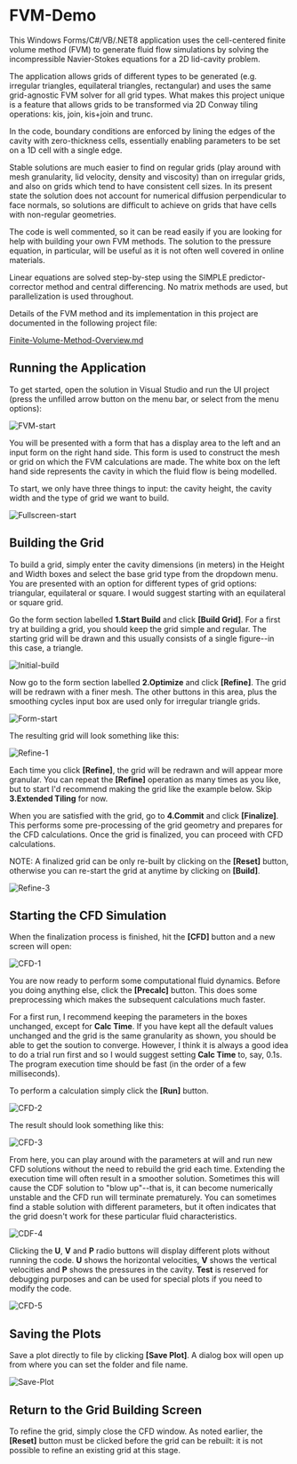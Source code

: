 # FVM-Demo

This Windows Forms/C#/VB/.NET8 application uses the cell-centered finite volume method (FVM) to generate fluid flow simulations by solving the
incompressible Navier-Stokes equations for a 2D lid-cavity problem. 

The application allows grids of different types to be generated (e.g. irregular triangles, equilateral triangles, rectangular) and uses the
same grid-agnostic FVM solver for all grid types. What makes this project unique is a feature that allows grids to be transformed via 2D Conway tiling operations: kis, join, kis+join and trunc.

In the code, boundary conditions are enforced by lining the edges of the cavity with zero-thickness cells, essentially enabling parameters to be set on a 1D cell with a single edge.  

Stable solutions are much easier to find on regular grids (play around with mesh granularity, lid velocity, density and viscosity) than on irregular grids, and also on grids which tend to have consistent cell sizes. In its present state the solution does not account for numerical diffusion perpendicular to face normals, so solutions are difficult to achieve on grids that have cells with non-regular geometries.

The code is well commented, so it can be read easily if you are looking for help with building your own FVM methods. The solution to the pressure equation,
in particular, will be useful as it is not often well covered in online materials.

Linear equations are solved step-by-step using the SIMPLE predictor-corrector method and central differencing. No matrix methods are used, but parallelization is used throughout.

Details of the FVM method and its implementation in this project are documented in the following project file:

[Finite-Volume-Method-Overview.md](https://github.com/Nikkinoodl/FVM-Demo/blob/master/Finite-Volume-Method-Overview.md)

## Running the Application

To get started, open the solution in Visual Studio and run the UI project (press the unfilled arrow button on the menu bar, or select from the menu options):

![FVM-start](https://github.com/user-attachments/assets/abbbd6dd-4494-47f6-8b02-ad10760f9713)

You will be presented with a form that has a display area to the left and an input form on the right hand side. This form is used to construct the mesh or grid on which the FVM calculations are made. The white box on the left hand side represents the cavity in which the fluid flow is being modelled.

To start, we only have three things to input: the cavity height, the cavity width and the type of grid we want to build.

![Fullscreen-start](https://github.com/user-attachments/assets/d665ea31-eb83-4389-834b-d45df6ec990e)

## Building the Grid

To build a grid, simply enter the cavity dimensions (in meters) in the Height and Width boxes and select the base grid type from the dropdown menu. You are presented with an option for
different types of grid options: triangular, equilateral or square. I would suggest starting with an equilateral or square grid.

Go the form section labelled **1.Start Build** and click **[Build Grid]**. For a first try at building a grid, you
should keep the grid simple and regular. The starting grid will be drawn and this usually consists of a single figure--in this case, a triangle.

![Initial-build](https://github.com/user-attachments/assets/6f8ef458-aacf-483b-bab6-09a94dbef6ea)


Now go to the form section labelled **2.Optimize** and click **[Refine]**. The grid will be redrawn with a finer mesh. The other buttons in this area, plus the smoothing cycles input box are used only for
irregular triangle grids.

![Form-start](https://github.com/user-attachments/assets/5717d433-e4c5-4e8c-bcee-79e5556981c6)


The resulting grid will look something like this:

![Refine-1](https://github.com/user-attachments/assets/d8044139-82d0-44c2-958c-b219894d8de8)


Each time you click **[Refine]**, the grid will be redrawn and will appear more granular. You can repeat the **[Refine]** operation as many times as you like, but to start I'd recommend making the grid like the example below. Skip **3.Extended Tiling** for now.

When you are satisfied with the grid, go to **4.Commit** and click **[Finalize]**.  This performs some pre-processing of the grid geometry and prepares for the CFD calculations. Once the grid is finalized, you can proceed with CFD calculations.

NOTE: A finalized grid can be only re-built by clicking on the **[Reset]** button, otherwise you can re-start the grid at anytime by clicking on **[Build]**.

![Refine-3](https://github.com/user-attachments/assets/9f5c97d2-3271-4b35-b9be-400433f77b89)


## Starting the CFD Simulation

When the finalization process is finished, hit the **[CFD]** button and a new screen will open:

![CFD-1](https://github.com/user-attachments/assets/821db714-ce8c-45f0-a19a-aa0a8e3722d4)


You are now ready to perform some computational fluid dynamics. Before you doing anything else, click the **[Precalc]** button. This does some preprocessing which makes the 
subsequent calculations much faster.

For a first run, I recommend keeping the parameters in the boxes unchanged, except for **Calc Time**. If you have kept all the default values unchanged and the grid is the same granularity as shown, you should be able to get the soution to converge. However, I think it is always a good idea to do a trial run first and so I would suggest setting **Calc Time** to, say, 0.1s. The program execution time should be fast (in the order of a few milliseconds).

To perform a calculation simply click the **[Run]** button.

![CFD-2](https://github.com/user-attachments/assets/39c671a8-7ec0-4e17-97b1-73d2c12970e6)


The result should look something like this:

![CFD-3](https://github.com/user-attachments/assets/daacffa6-86a7-48b1-bc47-6ef2bcc1a0da)


From here, you can play around with the parameters at will and run new CFD solutions without the need to rebuild the grid each time. Extending the execution time will often result in a smoother
solution. Sometimes this will cause the CDF solution to "blow up"--that is, it can become numerically unstable and the CFD run will terminate prematurely. You can sometimes find a stable solution with different parameters, but it often indicates that the grid doesn't work for these particular fluid characteristics.

![CDF-4](https://github.com/user-attachments/assets/d7581d38-887e-45b2-827b-9bbc8e5a2f0b)


Clicking the **U**, **V** and **P** radio buttons will display different plots without running the code. **U** shows the horizontal velocities, **V** shows the vertical velocities and **P** shows the pressures in
the cavity. **Test** is reserved for debugging purposes and can be used for special plots if you need to modify the code.

![CFD-5](https://github.com/user-attachments/assets/fabee2f1-06b0-4274-8feb-5b79cd32a377)


## Saving the Plots

Save a plot directly to file by clicking **[Save Plot]**. A dialog box will open up from where you can set the folder and file name.

![Save-Plot](https://github.com/user-attachments/assets/1ba6439a-d650-4314-871b-743e70cf95b1)


## Return to the Grid Building Screen

To refine the grid, simply close the CFD window. As noted earlier, the **[Reset]** button must be clicked before the grid can be rebuilt: it
is not possible to refine an existing grid at this stage.
